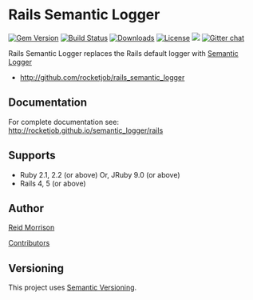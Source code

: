 # Rails Semantic Logger
[![Gem Version](https://img.shields.io/gem/v/rails_semantic_logger.svg)](https://rubygems.org/gems/rails_semantic_logger) [![Build Status](https://travis-ci.org/rocketjob/rails_semantic_logger.svg?branch=master)](https://travis-ci.org/rocketjob/rails_semantic_logger) [![Downloads](https://img.shields.io/gem/dt/rails_semantic_logger.svg)](https://rubygems.org/gems/rails_semantic_logger) [![License](https://img.shields.io/badge/license-Apache%202.0-brightgreen.svg)](http://opensource.org/licenses/Apache-2.0) ![](https://img.shields.io/badge/status-Production%20Ready-blue.svg) [![Gitter chat](https://img.shields.io/badge/IRC%20(gitter)-Support-brightgreen.svg)](https://gitter.im/rocketjob/support)

Rails Semantic Logger replaces the Rails default logger with [Semantic Logger](http://github.com/rocketjob/semantic_logger)

* http://github.com/rocketjob/rails_semantic_logger

## Documentation

For complete documentation see: http://rocketjob.github.io/semantic_logger/rails

## Supports

- Ruby 2.1, 2.2 (or above) Or, JRuby 9.0 (or above)
- Rails 4, 5 (or above)

## Author

[Reid Morrison](https://github.com/reidmorrison)

[Contributors](https://github.com/rocketjob/rails_semantic_logger/graphs/contributors)

## Versioning

This project uses [Semantic Versioning](http://semver.org/).
